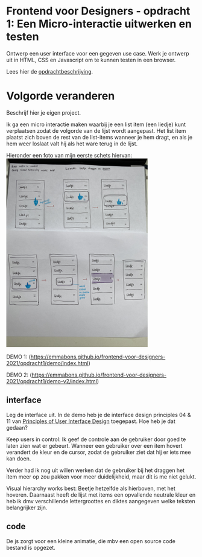 # Frontend voor Designers - opdracht 1: Een Micro-interactie uitwerken en testen

Ontwerp een user interface voor een gegeven use case. Werk je ontwerp uit in HTML, CSS en Javascript om te kunnen testen in een browser.

Lees hier de [opdrachtbeschrijving](./opdrachtbeschrijving.md).


# Volgorde veranderen
Beschrijf hier je eigen project.

Ik ga een micro interactie maken waarbij je een list item (een liedje) kunt verplaatsen zodat de volgorde van de lijst wordt aangepast. Het list item plaatst zich boven de rest van de list-items wanneer je hem dragt, en als je hem weer loslaat valt hij als het ware terug in de lijst.

Hieronder een foto van mijn eerste schets hiervan:
<img src="./demo/img/schets1_frontend.JPG" width="375px" alt="Schets 1 Opdracht 1">

DEMO 1:
(https://emmabons.github.io/frontend-voor-designers-2021/opdracht1/demo/index.html)

DEMO 2:
(https://emmabons.github.io/frontend-voor-designers-2021/opdracht1/demo-v2/index.html)

## interface
Leg de interface uit. In de demo heb je de interface design principles 04 & 11 van [Principles of User Interface Design](http://bokardo.com/principles-of-user-interface-design/) toegepast. Hoe heb je dat gedaan?

Keep users in control:
Ik geef de controle aan de gebruiker door goed te laten zien wat er gebeurt. Wanneer een gebruiker over een item hovert verandert de kleur en de cursor, zodat de gebruiker ziet dat hij er iets mee kan doen.

Verder had ik nog uit willen werken dat de gebruiker bij het draggen het item meer op zou pakken voor meer duidelijkheid, maar dit is me niet gelukt.

Visual hierarchy works best:
Beetje hetzelfde als hierboven, met het hoveren. Daarnaast heeft de lijst met items een opvallende neutrale kleur en heb ik dmv verschillende lettergroottes en diktes aangegeven welke teksten belangrijker zijn.


## code
De js zorgt voor een kleine animatie, die mbv een open source code bestand is opgezet.
